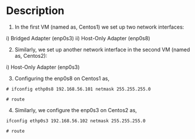 # Description

1) In the first VM (named as, Centos1) we set up two network interfaces:

i) Bridged Adapter (enp0s3)
ii) Host-Only Adapter (enp0s8)

2) Similarly, we set up another network interface in the second VM (named as, Centos2):

i) Host-Only Adapter (enp0s3)


3) Configuring the enp0s8 on Centos1 as,

```
# ifconfig ethp0s8 192.168.56.101 netmask 255.255.255.0

# route
```
4) Similarly, we configure the enp0s3 on Centos2 as,
```
ifconfig ethp0s3 192.168.56.102 netmask 255.255.255.0

# route
```


